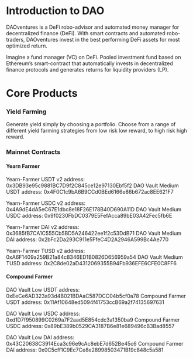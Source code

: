 # Introduction to DAO
DAOventures is a DeFi robo-advisor and automated money manager for decentralized finance (DeFi). With smart contracts and automated robo-traders, DAOventures invest in the best performing DeFi assets for most optimized return.

Imagine a fund manager (VC) on DeFi. Pooled investment fund based on Ethereum’s smart-contract that automatically invests in decentralized finance protocols and generates returns for liquidity providers (LP). 

# Core Products

### Yield Farming
Generate yield simply by choosing a portfolio. Choose from a range of different yield farming strategies from low risk low reward, to high risk high reward.

### Mainnet Contracts
#### Yearn Farmer
Yearn-Farmer USDT v2 address:  0x3DB93e95c9881BC7D9f2C845ce12e97130Ebf5f2 
DAO Vault Medium USDT address:  0x4F0C1c9bA6B9CCd0BEd6166e86b672ac8EE621F7 

Yearn-Farmer USDC v2 address:  0x4A9dE4dA5eC67E1dbc8e18F26E178B40D690A11D 
DAO Vault Medium USDC address:  0x9f0230FbDC0379E5FefAcca89bE03A42Fec5fb6E 

Yearn-Farmer DAI v2 address:  0x3685fB7CA1C555Cb5BD5A246422ee1f2c53DdB71
DAO Vault Medium DAI address:  0x2bFc2Da293C911e5FfeC4D2A2946A599Bc4Ae770

Yearn-Farmer TUSD v2 address:  0xA6F1409a259B21a84c8346ED1B0826D656959a54
DAO Vault Medium TUSD address:  0x2C8de02aD4312069355B94Fb936EFE6CFE0C8FF6

#### Compound Farmer
DAO Vault Low USDT address: 0xEeCe6AD323a93d4B021BDAaC587DCC04b5cf0a78
Compound Farmer USDT address: 0x11Af10648ed5094f41753ccB69a2f74135697631

DAO Vault Low USDC address: 0xd1D7f950899C0269a7F2aad5E854cdc3a1350ba9
Compound Farmer USDC address: 0x89bE389b0529CA3187B6e81e689496cB3Bad8557

DAO Vault Low DAI address: 0x43C20638C3914Eca3c96e9cAc8ebE7d652Be45c6
Compound Farmer DAI address: 0x0C5cff1C9Ec7Ce8e28998503471B19c848c5a581
